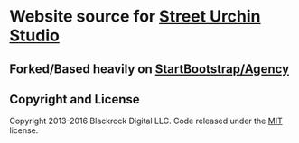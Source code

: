 # Website source for [Street Urchin Studio](http://streeturchin.studio)



## Forked/Based heavily on [StartBootstrap/Agency](http://startbootstrap.com/template-overviews/agency/)


## Copyright and License

Copyright 2013-2016 Blackrock Digital LLC. Code released under the [MIT](https://github.com/BlackrockDigital/startbootstrap-agency/blob/gh-pages/LICENSE) license.